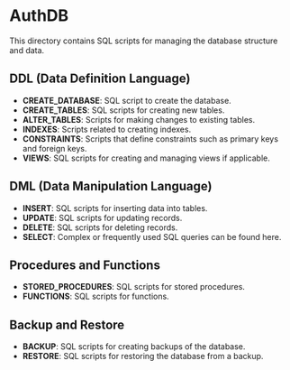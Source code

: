 # AuthDB

This directory contains SQL scripts for managing the database structure and data.

## DDL (Data Definition Language)

- **CREATE_DATABASE**: SQL script to create the database.
- **CREATE_TABLES**: SQL scripts for creating new tables.
- **ALTER_TABLES**: Scripts for making changes to existing tables.
- **INDEXES**: Scripts related to creating indexes.
- **CONSTRAINTS**: Scripts that define constraints such as primary keys and foreign keys.
- **VIEWS**: SQL scripts for creating and managing views if applicable.

## DML (Data Manipulation Language)

- **INSERT**: SQL scripts for inserting data into tables.
- **UPDATE**: SQL scripts for updating records.
- **DELETE**: SQL scripts for deleting records.
- **SELECT**: Complex or frequently used SQL queries can be found here.

## Procedures and Functions

- **STORED_PROCEDURES**: SQL scripts for stored procedures.
- **FUNCTIONS**: SQL scripts for functions.

## Backup and Restore

- **BACKUP**: SQL scripts for creating backups of the database.
- **RESTORE**: SQL scripts for restoring the database from a backup.
